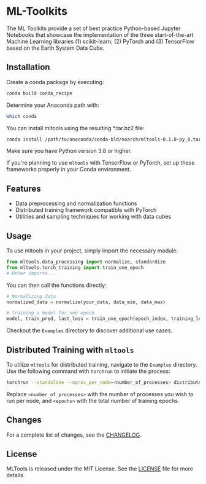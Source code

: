 # ML-Toolkits

The ML Toolkits provide a set of best practice Python-based Jupyter Notebooks that showcase the implementation of the three start-of-the-art Machine Learning libraries (1) scikit-learn, (2) PyTorch and (3) TensorFlow based on the Earth System Data Cube.

## Installation

Create a conda package by executing: 
```bash
conda build conda_recipe
```

Determine your Anaconda path with:
```bash
which conda
```

You can install mltools using the resulting *.tar.bz2 file:
```bash
conda install /path/to/anaconda/conda-bld/noarch/mltools-0.1.0-py_0.tar.bz2
```

Make sure you have Python version 3.8 or higher.

If you're planning to use `mltools` with TensorFlow or PyTorch, set up these frameworks properly in your Conda environment. 

## Features

- Data preprocessing and normalization functions
- Distributed training framework compatible with PyTorch
- Utilities and sampling techniques for working with data cubes

## Usage

To use mltools in your project, simply import the necessary module:

```python
from mltools.data_processing import normalize, standardize
from mltools.torch_training import train_one_epoch
# Other imports...
```

You can then call the functions directly:

```python
# Normalizing data
normalized_data = normalize(your_data, data_min, data_max)

# Training a model for one epoch
model, train_pred, last_loss = train_one_epoch(epoch_index, training_loader, model, loss_fn, optimizer, device)
```

Checkout the `Examples` directory to discover additional use cases.

## Distributed Training with `mltools`

To utilize `mltools` for distributed training, navigate to the `Examples` directory. Use the following command with `torchrun` to initiate the process:

```bash
torchrun --standalone --nproc_per_node=<number_of_processes> distributed_training.py <epochs>
```

Replace `<number_of_processes>` with the number of processes you wish to run per node, and `<epochs>` with the total number of training epochs.

## Changes

For a complete list of changes, see the [CHANGELOG](https://github.com/deepesdl/ML-Toolkits/blob/develop/CHANGELOG.md).

## License

MLTools is released under the MIT License. See the [LICENSE](https://github.com/deepesdl/ML-Toolkits/blob/develop/LICENSE) file for more details.
